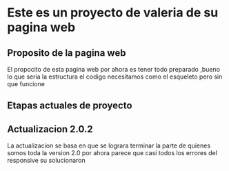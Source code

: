 # Este es un proyecto  de valeria de su pagina web
## Proposito de la pagina web
El propocito de esta pagina web por ahora es tener todo preparado ,bueno lo que seria la estructura el codigo necesitamos como el esqueleto pero sin que funcione 
## Etapas actuales de proyecto 
## Actualizacion 2.0.2
La actualizacion se basa en que se lograra terminar la parte de quienes somos toda la version 2.0 por ahora parece que casi todos los errores del responsive su solucionaron 